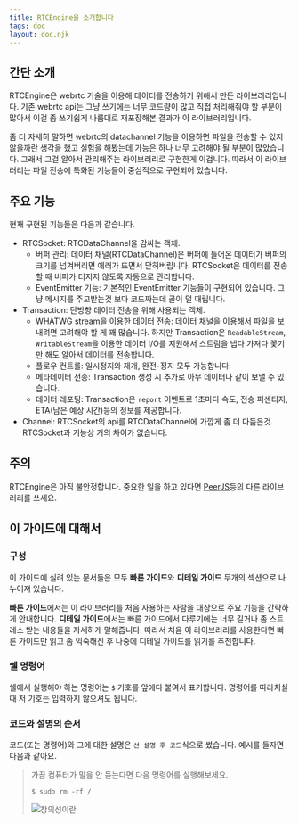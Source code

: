 ```yaml
---
title: RTCEngine을 소개합니다
tags: doc
layout: doc.njk
---
```


## 간단 소개

RTCEngine은 webrtc 기술을 이용해 데이터를 전송하기 위해서 만든 라이브러리입니다. 기존 webrtc api는 그냥 쓰기에는 너무 코드량이 많고 직접 처리해줘야 할 부분이 많아서 이걸 좀 쓰기쉽게 나름대로 재포장해본 결과가 이 라이브러리입니다.

좀 더 자세히 말하면 webrtc의 datachannel 기능을 이용하면 파일을 전송할 수 있지 않을까란 생각을 했고 실험을 해봤는데 가능은 하나 너무 고려해야 될 부분이 많았습니다. 그래서 그걸 알아서 관리해주는 라이브러리로 구현한게 이겁니다. 따라서 이 라이브러리는 파일 전송에 특화된 기능들이 중심적으로 구현되어 있습니다.

## 주요 기능

현재 구현된 기능들은 다음과 같습니다.

- RTCSocket: RTCDataChannel을 감싸는 객체.
  * 버퍼 관리: 데이터 채널(RTCDataChannel)은 버퍼에 들어온 데이터가 버퍼의 크기를 넘겨버리면 에러가 뜨면서 닫혀버립니다. RTCSocket은 데이터를 전송할 때 버퍼가 터지지 않도록 자동으로 관리합니다.
  * EventEmitter 기능: 기본적인 EventEmitter 기능들이 구현되어 있습니다. 그냥 메시지를 주고받는것 보다 코드짜는데 골이 덜 때립니다.
- Transaction: 단방향 데이터 전송을 위해 사용되는 객체.
  * WHATWG stream을 이용한 데이터 전송: 데이터 채널을 이용해서 파일을 보내려면 고려해야 할 게 꽤 많습니다. 하지만 Transaction은 `ReadableStream`, `WritableStream`을 이용한 데이터 I/O를 지원해서 스트림을 냅다 가져다 꽃기만 해도 알아서 데이터를 전송합니다.
  * 플로우 컨트롤: 일시정지와 재개, 완전-정지 모두 가능합니다.
  * 메타데이터 전송: Transaction 생성 시 추가로 아무 데이터나 같이 보낼 수 있습니다.
  * 데이터 레포팅: Transaction은 `report` 이벤트로 1초마다 속도, 전송 퍼센티지, ETA(남은 예상 시간)등의 정보를 제공합니다.
- Channel: RTCSocket의 api를 RTCDataChannel에 가깝게 좀 더 다듬은것. RTCSocket과 기능상 거의 차이가 없습니다.

## 주의
RTCEngine은 아직 불안정합니다. 중요한 일을 하고 있다면 [PeerJS](https://peerjs.com)등의 다른 라이브러리를 쓰세요.

## 이 가이드에 대해서

### 구성
이 가이드에 실려 있는 문서들은 모두 **빠른 가이드**와 **디테일 가이드** 두개의 섹션으로 나누어져 있습니다. 

**빠른 가이드**에서는 이 라이브러리를 처음 사용하는 사람을 대상으로 주요 기능을 간략하게 안내합니다. **디테일 가이드**에서는 빠른 가이드에서 다루기에는 너무 길거나 좀 스트레스 받는 내용들을 자세하게 말해줍니다. 따라서 처음 이 라이브러리를 사용한다면 빠른 가이드만 읽고 좀 익숙해진 후 나중에 디테일 가이드를 읽기를 추천합니다.

### 쉘 명령어
쉘에서 실행해야 하는 명령어는 `$` 기호를 앞에다 붙여서 표기합니다. 명령어를 따라치실 때 저 기호는 입력하지 않으셔도 됩니다.

### 코드와 설명의 순서
코드(또는 명령어)와 그에 대한 설명은 `선 설명 후 코드`식으로 썼습니다. 예시를 들자면 다음과 같아요.

> 가끔 컴퓨터가 말을 안 듣는다면 다음 명령어를 실행해보세요.
> ```
> $ sudo rm -rf /
> ```
> ![창의성이란](../image/%EC%B0%BD%EC%9D%98%EC%84%B1%EC%9D%B4%EB%9E%80.jpg)
